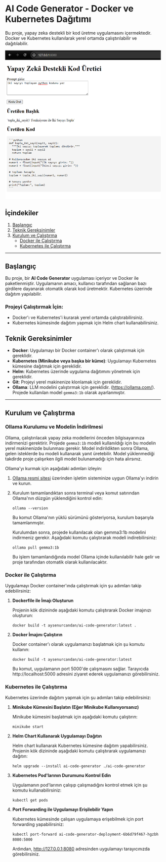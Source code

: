 # AI Code Generator - Docker ve Kubernetes Dağıtımı
Bu proje, yapay zeka destekli bir kod üretme uygulamasını içermektedir. Docker ve Kubernetes kullanılarak yerel ortamda çalıştırılabilir ve dağıtılabilir.

![alt text](images/image.png)


## İçindekiler

1. [Başlangıç](#başlangıç)
2. [Teknik Gereksinimler](#teknik-gereksinimler)
3. [Kurulum ve Çalıştırma](#kurulum-ve-çalıştırma)
    - [Docker ile Çalıştırma](#docker-ile-çalıştırma)
    - [Kubernetes ile Çalıştırma](#kubernetes-ile-çalıştırma)

---
## Başlangıç

Bu proje, bir **AI Code Generator** uygulaması içeriyor ve Docker ile paketlenmiştir. Uygulamanın amacı, kullanıcı tarafından sağlanan bazı girdilere dayanarak otomatik olarak kod üretmektir. Kubernetes üzerinde dağıtım yapılabilir.

### Projeyi Çalıştırmak İçin:

- Docker'ı ve Kubernetes'i kurarak yerel ortamda çalıştırabilirsiniz.
- Kubernetes kümesinde dağıtım yapmak için Helm chart kullanabilirsiniz.


## Teknik Gereksinimler

- **Docker**: Uygulamayı bir Docker container'ı olarak çalıştırmak için gereklidir.
- **Kubernetes (Minikube veya başka bir küme)**: Uygulamayı Kubernetes kümesine dağıtmak için gereklidir.
- **Helm**: Kubernetes üzerinde uygulama dağıtımını yönetmek için gereklidir.
- **Git**: Projeyi yerel makinenize klonlamak için gereklidir.
- **Ollama**: LLM modelini çalıştırmak için gereklidir. (https://ollama.com/). Projede kullanılan model `gemma3:1b` olarak ayarlanmıştır.

---

## Kurulum ve Çalıştırma

### Ollama Kurulumu ve Modelin İndirilmesi
Ollama, çalıştırılacak yapay zeka modellerini önceden bilgisayarınıza indirmenizi gerektirir. Projede `gemma3:1b` modeli kullanıldığı için bu modelin yerel makinenizde bulunması gerekir. Model indirildikten sonra Ollama, gelen isteklerde bu modeli kullanarak yanıt üretebilir. Model yüklenmediği takdirde proje çalışırken ilgili model bulunamadığı için hata alırsınız.

Ollama'yı kurmak için aşağıdaki adımları izleyin:
1. [Ollama resmi sitesi](https://ollama.com/) üzerinden işletim sisteminize uygun Ollama'yı indirin ve kurun.
2. Kurulum tamamlandıktan sonra terminal veya komut satırından Ollama'nın düzgün yüklendiğini kontrol edin:

    `ollama --version`

    Bu komut Ollama'nın yüklü sürümünü gösteriyorsa, kurulum başarıyla tamamlanmıştır.

    Kurulumdan sonra, projede kullanılacak olan gemma3:1b modelini indirmeniz gerekir. Aşağıdaki komutu çalıştırarak modeli indirebilirsiniz:

    `ollama pull gemma3:1b`

    Bu işlem tamamlandığında model Ollama içinde kullanılabilir hale gelir ve proje tarafından otomatik olarak kullanılacaktır.

### Docker ile Çalıştırma

Uygulamayı Docker container'ında çalıştırmak için şu adımları takip edebilirsiniz:

1. **Dockerfile ile İmajı Oluşturun**

   Projenin kök dizininde aşağıdaki komutu çalıştırarak Docker imajınızı oluşturun:

   `docker build -t aysenurcandan/ai-code-generator:latest .`
2. **Docker İmajını Çalıştırın**

    Docker container'ı olarak uygulamanızı başlatmak için şu komutu kullanın:

   `docker build -t aysenurcandan/ai-code-generator:latest`

    Bu komut, uygulamanın port 5000'de çalışmasını sağlar. Tarayıcıda http://localhost:5000 adresini ziyaret ederek uygulamanızı görebilirsiniz.

### Kubernetes ile Çalıştırma

Kubernetes üzerinde dağıtım yapmak için şu adımları takip edebilirsiniz:

1. **Minikube Kümesini Başlatın (Eğer Minikube Kullanıyorsanız)**

   Minikube kümesini başlatmak için aşağıdaki komutu çalıştırın:

   `minikube start`

2. **Helm Chart Kullanarak Uygulamayı Dağıtın**

   Helm chart kullanarak Kubernetes kümesine dağıtım yapabilirsiniz. Projenin kök dizininde aşağıdaki komutu çalıştırarak uygulamanızı dağıtın:

   `helm upgrade --install ai-code-generator ./ai-code-generator`

3. **Kubernetes Pod'larının Durumunu Kontrol Edin**

    Uygulamanın pod'larının çalışıp çalışmadığını kontrol etmek için şu komutu kullanabilirsiniz:

   `kubectl get pods`

4. **Port Forwarding ile Uygulamayı Erişilebilir Yapın**

    Kubernetes kümesinde çalışan uygulamaya erişebilmek için port forwarding yapabilirsiniz:

   `kubectl port-forward ai-code-generator-deployment-6b6d79f467-hgzbh 8080:5000`

   Ardından, http://127.0.0.1:8080 adresinden uygulamayı tarayıcınızda görebilirsiniz.
